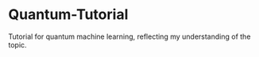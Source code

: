 # Quantum-Tutorial
Tutorial for quantum machine learning, reflecting my understanding of the topic.
